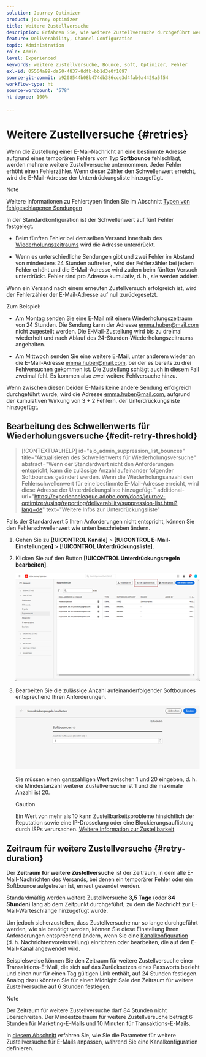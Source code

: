 ```yaml
---
solution: Journey Optimizer
product: journey optimizer
title: Weitere Zustellversuche
description: Erfahren Sie, wie weitere Zustellversuche durchgeführt werden, bevor eine Adresse an die Unterdrückungsliste gesendet wird.
feature: Deliverability, Channel Configuration
topic: Administration
role: Admin
level: Experienced
keywords: weitere Zustellversuche, Bounce, soft, Optimizer, Fehler
exl-id: 05564a99-da50-4837-8dfb-bb1d3e0f1097
source-git-commit: b9208544b08b474db386cce3d4fab0a4429a5f54
workflow-type: ht
source-wordcount: '578'
ht-degree: 100%

---
```


# Weitere Zustellversuche {#retries}

Wenn die Zustellung einer E-Mai-Nachricht an eine bestimmte Adresse aufgrund eines temporären Fehlers vom Typ **Softbounce** fehlschlägt, werden mehrere weitere Zustellversuche unternommen. Jeder Fehler erhöht einen Fehlerzähler. Wenn dieser Zähler den Schwellenwert erreicht, wird die E-Mail-Adresse der Unterdrückungsliste hinzugefügt.

>[!NOTE]
>
>Weitere Informationen zu Fehlertypen finden Sie im Abschnitt [Typen von fehlgeschlagenen Sendungen](../reports/suppression-list.md#delivery-failures)

In der Standardkonfiguration ist der Schwellenwert auf fünf Fehler festgelegt.

* Beim fünften Fehler bei demselben Versand innerhalb des [Wiederholungszeitraums](#retry-duration) wird die Adresse unterdrückt.

* Wenn es unterschiedliche Sendungen gibt und zwei Fehler im Abstand von mindestens 24 Stunden auftreten, wird der Fehlerzähler bei jedem Fehler erhöht und die E-Mail-Adresse wird zudem beim fünften Versuch unterdrückt. Fehler sind pro Adresse kumulativ, d. h., sie werden addiert.

Wenn ein Versand nach einem erneuten Zustellversuch erfolgreich ist, wird der Fehlerzähler der E-Mail-Adresse auf null zurückgesetzt.

Zum Beispiel:

* Am Montag senden Sie eine E-Mail mit einem Wiederholungszeitraum von 24 Stunden. Die Sendung kann der Adresse emma.huber@mail.com nicht zugestellt werden. Die E-Mail-Zustellung wird bis zu dreimal wiederholt und nach Ablauf des 24-Stunden-Wiederholungszeitraums angehalten.

* Am Mittwoch senden Sie eine weitere E-Mail, unter anderem wieder an die E-Mail-Adresse emma.huber@mail.com, bei der es bereits zu drei Fehlversuchen gekommen ist. Die Zustellung schlägt auch in diesem Fall zweimal fehl. Es kommen also zwei weitere Fehlversuche hinzu.

Wenn zwischen diesen beiden E-Mails keine andere Sendung erfolgreich durchgeführt wurde, wird die Adresse emma.huber@mail.com, aufgrund der kumulativen Wirkung von 3 + 2 Fehlern, der Unterdrückungsliste hinzugefügt.

## Bearbeitung des Schwellenwerts für Wiederholungsversuche {#edit-retry-threshold}

>[!CONTEXTUALHELP]
>id="ajo_admin_suppression_list_bounces"
>title="Aktualisieren des Schwellenwerts für Wiederholungsversuche"
>abstract="Wenn der Standardwert nicht den Anforderungen entspricht, kann die zulässige Anzahl aufeinander folgender Softbounces geändert werden. Wenn die Wiederholungsanzahl den Fehlerschwellenwert für eine bestimmte E-Mail-Adresse erreicht, wird diese Adresse der Unterdrückungsliste hinzugefügt."
>additional-url="https://experienceleague.adobe.com/docs/journey-optimizer/using/reporting/deliverability/suppression-list.html?lang=de" text="Weitere Infos zur Unterdrückungsliste"

Falls der Standardwert 5 Ihren Anforderungen nicht entspricht, können Sie den Fehlerschwellenwert wie unten beschrieben ändern.

1. Gehen Sie zu **[!UICONTROL Kanäle]** > **[!UICONTROL E-Mail-Einstellungen]** > **[!UICONTROL Unterdrückungsliste]**.

1. Klicken Sie auf den Button **[!UICONTROL Unterdrückungsregeln bearbeiten]**.

   ![](assets/suppression-list-edit-retries.png)

1. Bearbeiten Sie die zulässige Anzahl aufeinanderfolgender Softbounces entsprechend Ihren Anforderungen.

   ![](assets/suppression-list-edit-soft-bounces.png)

   Sie müssen einen ganzzahligen Wert zwischen 1 und 20 eingeben, d. h. die Mindestanzahl weiterer Zustellversuche ist 1 und die maximale Anzahl ist 20.

   >[!CAUTION]
   >
   >Ein Wert von mehr als 10 kann Zustellbarkeitsprobleme hinsichtlich der Reputation sowie eine IP-Drosselung oder eine Blockierungsauflistung durch ISPs verursachen. [Weitere Information zur Zustellbarkeit](../reports/deliverability.md)

## Zeitraum für weitere Zustellversuche {#retry-duration}

Der **Zeitraum für weitere Zustellversuche** ist der Zeitraum, in dem alle E-Mail-Nachrichten des Versands, bei denen ein temporärer Fehler oder ein Softbounce aufgetreten ist, erneut gesendet werden.

Standardmäßig werden weitere Zustellversuche **3,5 Tage** (oder **84 Stunden**) lang ab dem Zeitpunkt durchgeführt, zu dem die Nachricht zur E-Mail-Warteschlange hinzugefügt wurde.

Um jedoch sicherzustellen, dass Zustellversuche nur so lange durchgeführt werden, wie sie benötigt werden, können Sie diese Einstellung Ihren Anforderungen entsprechend ändern, wenn Sie eine [Kanalkonfiguration](channel-surfaces.md) (d. h. Nachrichtenvoreinstellung) einrichten oder bearbeiten, die auf den E-Mail-Kanal angewendet wird.

Beispielsweise können Sie den Zeitraum für weitere Zustellversuche einer Transaktions-E-Mail, die sich auf das Zurücksetzen eines Passworts bezieht und einen nur für einen Tag gültigen Link enthält, auf 24 Stunden festlegen. Analog dazu könnten Sie für einen Midnight Sale den Zeitraum für weitere Zustellversuche auf 6 Stunden festlegen.

>[!NOTE]
>
>Der Zeitraum für weitere Zustellversuche darf 84 Stunden nicht überschreiten. Der Mindestzeitraum für weitere Zustellversuche beträgt 6 Stunden für Marketing-E-Mails und 10 Minuten für Transaktions-E-Mails.

In [diesem Abschnitt](../email/email-settings.md#email-retry) erfahren Sie, wie Sie die Parameter für weitere Zustellversuche für E-Mails anpassen, während Sie eine Kanalkonfiguration definieren.

